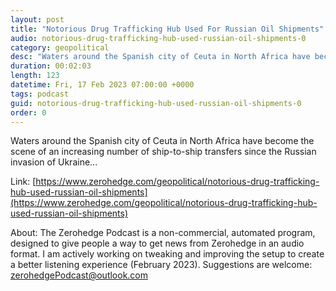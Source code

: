 ```yaml
---
layout: post
title: "Notorious Drug Trafficking Hub Used For Russian Oil Shipments"
audio: notorious-drug-trafficking-hub-used-russian-oil-shipments-0
category: geopolitical
desc: "Waters around the Spanish city of Ceuta in North Africa have become the scene of an increasing number of ship-to-ship transfers since the Russian invasion of Ukraine..."
duration: 00:02:03
length: 123
datetime: Fri, 17 Feb 2023 07:00:00 +0000
tags: podcast
guid: notorious-drug-trafficking-hub-used-russian-oil-shipments-0
order: 0
---
```

Waters around the Spanish city of Ceuta in North Africa have become the scene of an increasing number of ship-to-ship transfers since the Russian invasion of Ukraine...

Link: [https://www.zerohedge.com/geopolitical/notorious-drug-trafficking-hub-used-russian-oil-shipments](https://www.zerohedge.com/geopolitical/notorious-drug-trafficking-hub-used-russian-oil-shipments)

About: The Zerohedge Podcast is a non-commercial, automated program, designed to give people a way to get news from Zerohedge in an audio format.  I am actively working on tweaking and improving the setup to create a better listening experience (February 2023).  Suggestions are welcome: [zerohedgePodcast@outlook.com](mailto:zerohedgePodcast@outlook.com)